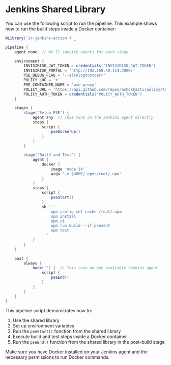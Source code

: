 # Jenkins Shared Library

You can use the following script to run the pipeline. This example shows how to run the build steps inside a Docker container:

```groovy
@Library('ir-jenkins-action') _

pipeline {
    agent none  // We'll specify agents for each stage

    environment {
        INVISIRISK_JWT_TOKEN = credentials('INVISIRISK_JWT_TOKEN')
        INVISIRISK_PORTAL = 'http://192.168.40.114:3000/'
        PSE_DEBUG_FLAG = '--alsologtostderr'
        POLICY_LOG = 't'
        PSE_CONTAINER_NAME = 'pse-proxy'
        POLICY_URL = 'https://api.github.com/repos/ashokkasti/policy/tarball/main'
        POLICY_AUTH_TOKEN = credentials('POLICY_AUTH_TOKEN')
    }

    stages {
        stage('Setup PSE') {
            agent any  // This runs on the Jenkins agent directly
            steps {
                script {
                    pseDockerUp()
                }
            }
        }

        stage('Build and Test') {
            agent {
                docker {
                    image 'node:14'
                    args '-v $HOME/.npm:/root/.npm'
                }
            }
            steps {
                script {
                    pseStart()
                }
                sh '''
                    npm config set cache /root/.npm
                    npm install
                    npm ci
                    npm run build --if-present
                    npm test
                '''
            }
        }
    }

    post {
        always {
            node('') {  // This runs on any available Jenkins agent
                script {
                    pseEnd()
                }
            }
        }
    }
}
```

This pipeline script demonstrates how to:

1. Use the shared library
2. Set up environment variables
3. Run the `pseStart()` function from the shared library
4. Execute build and test steps inside a Docker container
5. Run the `pseEnd()` function from the shared library in the post-build stage

Make sure you have Docker installed on your Jenkins agent and the necessary permissions to run Docker commands.
